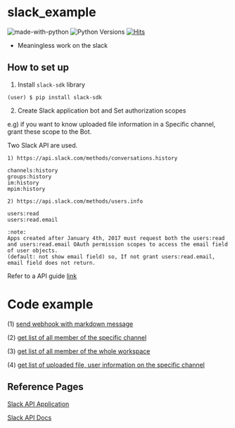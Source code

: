 # slack_example

![made-with-python][made-with-python]
![Python Versions][pyversion-button]
[![Hits](https://hits.seeyoufarm.com/api/count/incr/badge.svg?url=https%3A%2F%2Fgithub.com%2Fpassword123456%2Fpy_certificate_extractor&count_bg=%2379C83D&title_bg=%23555555&icon=&icon_color=%23E7E7E7&title=hits&edge_flat=false)](https://hits.seeyoufarm.com)

[pyversion-button]: https://img.shields.io/pypi/pyversions/Markdown.svg
[made-with-python]: https://img.shields.io/badge/Made%20with-Python-1f425f.svg

- Meaningless work on the slack


## How to set up
1. Install `slack-sdk` library
```
(user) $ pip install slack-sdk 
```

2. Create Slack application bot and Set authorization scopes

e.g) if you want to know uploaded file information in a Specific channel, grant these scope to the Bot.

Two Slack API are used.
```
1) https://api.slack.com/methods/conversations.history

channels:history
groups:history
im:history
mpim:history

2) https://api.slack.com/methods/users.info

users:read 
users:read.email

:note:
Apps created after January 4th, 2017 must request both the users:read and users:read.email OAuth permission scopes to access the email field of user objects.
(default: not show email field) so, If not grant users:read.email, email field does not return.
```

Refer to a API guide [link](https://api.slack.com/methods)


# Code example
(1) [send webhook with markdown message](https://github.com/password123456/slack_api_example/tree/main/send_webhook_with_markdown)

(2) [get list of all member of the specific channel](https://github.com/password123456/slack_api_example/tree/main/get_all_user_list_of_channel)

(3) [get list of all member of the whole workspace](https://github.com/password123456/slack_api_example/tree/main/get_all_user_list_of_the_team)

(4) [get list of uploaded file, user information on the specific channel](https://github.com/password123456/slack_api_example/tree/main/get_uploaded_file_info)



## Reference Pages
[Slack API Application](https://api.slack.com/apps)

[Slack API Docs](http://www.slack.dev/python-slack-sdk)




